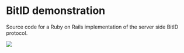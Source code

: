 # BitID demonstration

Source code for a Ruby on Rails implementation of the server side BitID protocol.

![](https://www.codeship.io/projects/2598af00-9d81-0131-f932-3a70abd31ebe/status)